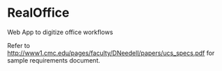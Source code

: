 # RealOffice
Web App to digitize office workflows 

Refer to http://www1.cmc.edu/pages/faculty/DNeedell/papers/ucs_specs.pdf for sample requirements document.